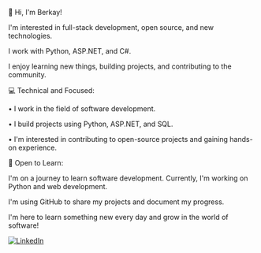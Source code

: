 👋 Hi, I'm Berkay!

I'm interested in full-stack development, open source, and new technologies.

I work with Python, ASP.NET, and C#.

I enjoy learning new things, building projects, and contributing to the community.


💻 Technical and Focused:

• I work in the field of software development.

• I build projects using Python, ASP.NET, and SQL.

• I'm interested in contributing to open-source projects and gaining hands-on experience.


🚀 Open to Learn:

I'm on a journey to learn software development. Currently, I'm working on Python and web development.

I'm using GitHub to share my projects and document my progress.

I'm here to learn something new every day and grow in the world of software!

[![LinkedIn](https://img.shields.io/badge/LinkedIn-berkay-blue?logo=linkedin)](www.linkedin.com/in/berkay-gürsoy)

